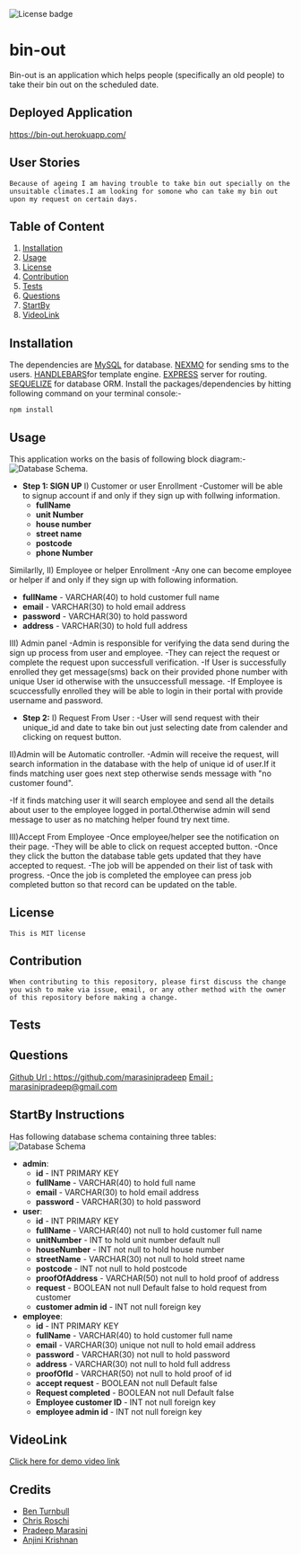 ![License badge](https://img.shields.io/badge/license-MIT-green)
# bin-out
Bin-out is an application which helps people (specifically an old people) to take their bin out on the scheduled date.

## Deployed Application
https://bin-out.herokuapp.com/

## User Stories
```
Because of ageing I am having trouble to take bin out specially on the unsuitable climates.I am looking for somone who can take my bin out upon my request on certain days.
```
## Table of Content
1. [Installation](#Installation)
2. [Usage](#Usage)
3. [License](#Licence)
4. [Contribution](#Contribution)
5. [Tests](#Tests)
6. [Questions](#Questions)
7. [StartBy](#StartBy)
8. [VideoLink](#VideoLink)
## Installation
The dependencies are [MySQL](https://www.npmjs.com/package/mysql) for database.
[NEXMO](https://dashboard.nexmo.com/sign-in) for sending sms to the users.
[HANDLEBARS](https://handlebarsjs.com/)for template engine.
[EXPRESS](https://expressjs.com/) server for routing.
[SEQUELIZE](https://sequelize.org/) for database ORM.
 Install the packages/dependencies by hitting following command on your terminal console:-
```
npm install
```
## Usage
This application works on the basis of following block diagram:-
![Database Schema](public/images/BlockDiagram.png).
* **Step 1: SIGN UP**
I) Customer or user Enrollment
-Customer will be able to  signup account if and only if they sign up with follwing information.
  * **fullName**
  * **unit Number** 
  * **house number**
  * **street name** 
  * **postcode** 
  * **phone Number** 

Similarlly,
II) Employee or helper Enrollment
-Any one can become employee or helper if and only if they sign up with following information.
  * **fullName** -  VARCHAR(40) to hold customer full name
  * **email** - VARCHAR(30) to hold email address
  * **password** - VARCHAR(30) to hold password
  * **address** - VARCHAR(30) to hold full address 
  
  III) Admin panel
  -Admin is responsible for verifying the data send during the sign up process from  user and employee.
  -They can reject the request or complete the request upon successfull verification.
  -If User is successfully enrolled they get message(sms) back on their provided phone number with unique User id
  otherwise with the unsuccessfull message.
  -If Employee is scuccessfully enrolled they will be able to login in their portal with provide username and password.

  * **Step 2:**
  I) Request From User :
  -User will send request with their unique_id and date to take bin out just selecting date from calender and clicking on request button. 

  II)Admin will be Automatic controller.
  -Admin will receive the request, will search information in the database with the help of unique id of user.If it finds matching user goes next step otherwise sends message with "no customer found".

  -If it finds matching user it will search employee and send all the details about user to the employee logged in portal.Otherwise admin will send message to user as no matching helper found try next time.
  
  III)Accept From Employee 
  -Once employee/helper see the notification on their page.
  -They will be able to click on request accepted button.
  -Once they click the button the database table gets updated that they have accepted to request.
  -The job will be appended on their list of task with progress.
  -Once the job is completed the employee can press job completed button so that record can be updated on the table.
  
## License
```
This is MIT license
```
## Contribution
```
When contributing to this repository, please first discuss the change you wish to make via issue, email, or any other method with the owner of this repository before making a change.
```
## Tests
## Questions
 <a href="https://github.com/marasinipradeep">Github Url : https://github.com/marasinipradeep</a>
 <a href="marasinipradeep@gmail.com">Email : marasinipradeep@gmail.com</a>
## StartBy Instructions
Has following database schema containing three tables:
![Database Schema](public/images/databaseSchema.png)
* **admin**:
  * **id** - INT PRIMARY KEY
  * **fullName** - VARCHAR(40) to hold full name
  * **email** - VARCHAR(30) to hold email address
  * **password** - VARCHAR(30) to hold password
* **user**:
  * **id** - INT PRIMARY KEY
  * **fullName** -  VARCHAR(40) not null to hold customer full name
  * **unitNumber** -  INT  to hold unit number default null
  * **houseNumber** -  INT not null to hold house number
  * **streetName** -  VARCHAR(30) not null to hold street name
  * **postcode** -  INT not null to hold postcode
  * **proofOfAddress** -  VARCHAR(50) not null to hold proof of address
  * **request** -  BOOLEAN not null Default false to hold request from customer 
  * **customer admin id** - INT  not null foreign key
* **employee**:
  * **id** - INT PRIMARY KEY
  * **fullName** -  VARCHAR(40) to hold customer full name
  * **email** - VARCHAR(30) unique not null to hold email address
  * **password** - VARCHAR(30) not null to hold password
  * **address** - VARCHAR(30) not null to hold full address 
  * **proofOfId** -  VARCHAR(50) not null to hold proof of id
  * **accept request** -  BOOLEAN not null Default false
  * **Request completed** -  BOOLEAN not null Default false
  * **Employee customer ID** -  INT not null foreign key
  * **employee admin id** -  INT not null foreign key
  
## VideoLink
<a href= "">Click here for demo video link</a>

## Credits

* [Ben Turnbull](http://www.github.com/benorule)
* [Chris Roschi](http://www.github.com/CR-53)
* [Pradeep Marasini](http://www.github.com/marasinipradeep)
* [Anjini Krishnan](http://www.github.com/anjkrish2608)